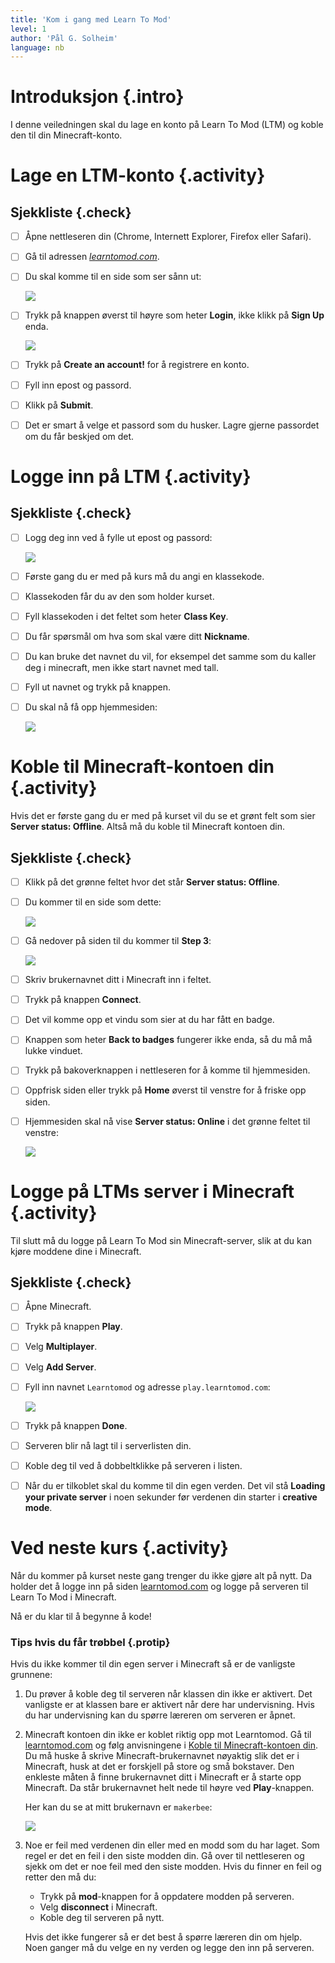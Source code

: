 ```yaml
---
title: 'Kom i gang med Learn To Mod'
level: 1
author: 'Pål G. Solheim'
language: nb
---
```


# Introduksjon {.intro}
I denne veiledningen skal du lage en konto på Learn To Mod (LTM) og koble den til din Minecraft-konto.

# Lage en LTM-konto {.activity}

## Sjekkliste {.check}
- [ ] Åpne nettleseren din (Chrome, Internett Explorer, Firefox eller Safari).
- [ ] Gå til adressen *[learntomod.com]*.
- [ ] Du skal komme til en side som ser sånn ut:

  ![](1_learntomod.png)

- [ ] Trykk på knappen øverst til høyre som heter **Login**, ikke klikk på **Sign Up** enda.

  ![](2_login.png)

- [ ] Trykk på **Create an account!** for å registrere en konto.
- [ ] Fyll inn epost og passord.
- [ ] Klikk på **Submit**.
- [ ] Det er smart å velge et passord som du husker. Lagre gjerne passordet om du får beskjed om det.

[learntomod.com]: http://www.learntomod.com

# Logge inn på LTM {.activity}

## Sjekkliste {.check}
- [ ] Logg deg inn ved å fylle ut epost og passord:

  ![](3_konto.png)

- [ ] Første gang du er med på kurs må du angi en klassekode.
- [ ] Klassekoden får du av den som holder kurset.
- [ ] Fyll klassekoden i det feltet som heter **Class Key**.
- [ ] Du får spørsmål om hva som skal være ditt **Nickname**.
- [ ] Du kan bruke det navnet du vil, for eksempel det samme som du kaller deg i minecraft, men ikke start navnet med tall.
- [ ] Fyll ut navnet og trykk på knappen.
- [ ] Du skal nå få opp hjemmesiden:

  ![](image4.jpeg)

# Koble til Minecraft-kontoen din {.activity}
Hvis det er første gang du er med på kurset vil du se et grønt felt som sier **Server status: Offline**. Altså må du koble til Minecraft kontoen din.

## Sjekkliste {.check}
- [ ] Klikk på det grønne feltet hvor det står **Server status: Offline**.
- [ ] Du kommer til en side som dette:

  ![](image5.jpeg)

- [ ] Gå nedover på siden til du kommer til **Step 3**:

  ![](image6.jpeg)

- [ ] Skriv brukernavnet ditt i Minecraft inn i feltet.
- [ ] Trykk på knappen **Connect**.
- [ ] Det vil komme opp et vindu som sier at du har fått en badge.
- [ ] Knappen som heter **Back to badges** fungerer ikke enda, så du må må lukke vinduet.
- [ ] Trykk på bakoverknappen i nettleseren for å komme til hjemmesiden.
- [ ] Oppfrisk siden eller trykk på **Home** øverst til venstre for å friske opp siden.
- [ ] Hjemmesiden skal nå vise **Server status: Online** i det grønne feltet til venstre:

  ![](image7.jpeg)

# Logge på LTMs server i Minecraft {.activity}
Til slutt må du logge på Learn To Mod sin Minecraft-server, slik at du
kan kjøre moddene dine i Minecraft.

## Sjekkliste {.check}
- [ ] Åpne Minecraft.
- [ ] Trykk på knappen **Play**.
- [ ] Velg **Multiplayer**.
- [ ] Velg **Add Server**.
- [ ] Fyll inn navnet `Learntomod` og adresse `play.learntomod.com`:

  ![](image8.jpeg)

- [ ] Trykk på knappen **Done**.
- [ ] Serveren blir nå lagt til i serverlisten din.
- [ ] Koble deg til ved å dobbeltklikke på serveren i listen.
- [ ] Når du er tilkoblet skal du komme til din egen verden. Det vil stå **Loading your private server** i noen sekunder før verdenen din starter i **creative mode**.

# Ved neste kurs {.activity}
Når du kommer på kurset neste gang trenger du ikke gjøre alt på nytt. Da holder det å logge inn på siden [learntomod.com] og logge på serveren til Learn To Mod i Minecraft.

Nå er du klar til å begynne å kode!

### Tips hvis du får trøbbel {.protip}
Hvis du ikke kommer til din egen server i Minecraft så er de vanligste grunnene:

1. Du prøver å koble deg til serveren når klassen din ikke er aktivert.
   Det vanligste er at klassen bare er aktivert når dere har undervisning.
   Hvis du har undervisning kan du spørre læreren om serveren er åpnet.

2. Minecraft kontoen din ikke er koblet riktig opp mot Learntomod.
   Gå til [learntomod.com] og følg anvisningene i [Koble til Minecraft-kontoen din](#koble-til-minecraft-kontoen-din).
   Du må huske å skrive Minecraft-brukernavnet nøyaktig slik det
   er i Minecraft, husk at det er forskjell på store og små bokstaver.
   Den enkleste måten å finne brukernavnet ditt i Minecraft er å
   starte opp Minecraft. Da står brukernavnet helt nede til høyre ved
   **Play**-knappen.

   Her kan du se at mitt brukernavn er `makerbee`:

   ![](image9.jpeg)

3. Noe er feil med verdenen din eller med en modd som du har laget. Som
   regel er det en feil i den siste modden din. Gå over til nettleseren
   og sjekk om det er noe feil med den siste modden. Hvis du finner en
   feil og retter den må du:

   - Trykk på **mod**-knappen for å oppdatere modden på serveren.
   - Velg **disconnect** i Minecraft.
   - Koble deg til serveren på nytt.

   Hvis det ikke fungerer så er det best å
   spørre læreren din om hjelp. Noen ganger må du velge en ny verden og
   legge den inn på serveren.

